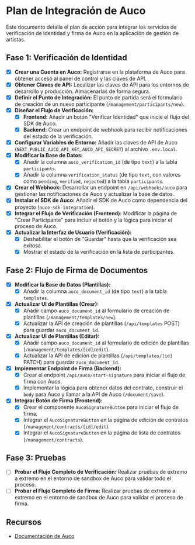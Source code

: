 # Plan de Integración de Auco

Este documento detalla el plan de acción para integrar los servicios de verificación de identidad y firma de Auco en la aplicación de gestión de artistas.

## Fase 1: Verificación de Identidad

- [x] **Crear una Cuenta en Auco:** Registrarse en la plataforma de Auco para obtener acceso al panel de control y las claves de API.
- [x] **Obtener Claves de API:** Localizar las claves de API para los entornos de desarrollo y producción. Almacenarlas de forma segura.
- [x] **Definir el Punto de Integración:** El punto de partida será el formulario de creación de un nuevo participante (`/management/participants/new`).
- [x] **Diseñar el Flujo de Verificación:**
    - [x] **Frontend:** Añadir un botón "Verificar Identidad" que inicie el flujo del SDK de Auco.
    - [x] **Backend:** Crear un endpoint de webhook para recibir notificaciones del estado de la verificación.
- [x] **Configurar Variables de Entorno:** Añadir las claves de API de Auco (`NEXT_PUBLIC_AUCO_API_KEY`, `AUCO_API_SECRET`) al archivo `.env.local`.
- [x] **Modificar la Base de Datos:**
    - [x] Añadir la columna `auco_verification_id` (de tipo `text`) a la tabla `participants`.
    - [x] Añadir la columna `verification_status` (de tipo `text`, con valores como `pending`, `verified`, `rejected`) a la tabla `participants`.
- [x] **Crear el Webhook:** Desarrollar un endpoint en `/api/webhooks/auco` para gestionar las notificaciones de Auco y actualizar la base de datos.
- [x] **Instalar el SDK de Auco:** Añadir el SDK de Auco como dependencia del proyecto (`auco-sdk-integration`).
- [x] **Integrar el Flujo de Verificación (Frontend):** Modificar la página de "Crear Participante" para incluir el botón y la lógica para iniciar el proceso de Auco.
- [x] **Actualizar la Interfaz de Usuario (Verificación):**
    - [x] Deshabilitar el botón de "Guardar" hasta que la verificación sea exitosa.
    - [x] Mostrar el estado de la verificación en la lista de participantes.

## Fase 2: Flujo de Firma de Documentos

- [x] **Modificar la Base de Datos (Plantillas):**
    - [x] Añadir la columna `auco_document_id` (de tipo `text`) a la tabla `templates`.
- [x] **Actualizar UI de Plantillas (Crear):**
    - [x] Añadir campo `auco_document_id` al formulario de creación de plantillas (`/management/templates/new`).
    - [x] Actualizar la API de creación de plantillas (`/api/templates` POST) para guardar `auco_document_id`.
- [x] **Actualizar UI de Plantillas (Editar):**
    - [x] Añadir campo `auco_document_id` al formulario de edición de plantillas (`/management/templates/[id]/edit`).
    - [x] Actualizar la API de edición de plantillas (`/api/templates/[id]` PATCH) para guardar `auco_document_id`.
- [x] **Implementar Endpoint de Firma (Backend):**
    - [x] Crear el endpoint `/api/auco/start-signature` para iniciar el flujo de firma con Auco.
    - [x] Implementar la lógica para obtener datos del contrato, construir el `body` para Auco y llamar a la API de Auco (`/document/save`).
- [x] **Integrar Botón de Firma (Frontend):**
    - [x] Crear el componente `AucoSignatureButton` para iniciar el flujo de firma.
    - [x] Integrar el `AucoSignatureButton` en la página de edición de contratos (`/management/contracts/[id]/edit`).
    - [x] Integrar el `AucoSignatureButton` en la página de lista de contratos (`/management/contracts`).

## Fase 3: Pruebas

- [ ] **Probar el Flujo Completo de Verificación:** Realizar pruebas de extremo a extremo en el entorno de sandbox de Auco para validar todo el proceso.
- [ ] **Probar el Flujo Completo de Firma:** Realizar pruebas de extremo a extremo en el entorno de sandbox de Auco para validar el proceso de firma.

## Recursos

- [Documentación de Auco](https://docs.auco.ai/)
